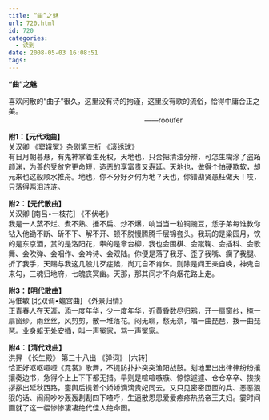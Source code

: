 ```yaml
---
title: “曲”之魅
url: 720.html
id: 720
categories:
  - 读到
date: 2008-05-03 16:08:51
tags:
---
```


**“曲”之魅**

  
喜欢闲散的“曲子”很久，这里没有诗的拘谨，这里没有歌的流俗，恰得中庸合正之美。  
                                                                     ——rooufer  
  
**附1：【元代戏曲】**  
关汉卿 《窦娥冤》杂剧第三折 《滚绣球》  
有日月朝暮悬，有鬼神掌着生死权，天地也，只合把清浊分辨，可怎生糊涂了盗跖颜渊，为善的受贫穷更命短，造恶的享富贵又寿延。天地也，做得个怕硬欺软，却元来也这般顺水推舟。地也，你不分好歹何为地？天也，你错勘贤愚枉做天！哎，只落得两泪涟涟。  
  
**附2：【元代散曲】**  
关汉卿 \[南吕•一枝花\] 《不伏老》  
我是一人蒸不烂、煮不熟、捶不扁、炒不爆，响当当一粒铜豌豆，恁子弟每谁教你钻入他锄不断、斫不下、解不开、顿不脱慢腾腾千层锦套头。我玩的是梁园月，饮的是东京酒，赏的是洛阳花，攀的是章台柳，我也会围棋、会蹴鞠、会插科、会歌舞、会吹弹、会咽作、会吟诗、会双陆。你便是落了我牙、歪了我嘴、瘸了我腿、折了我手，天赐与我这几般儿歹症候，尚兀自不肯休。则除是阎王亲自唤，神鬼自来勾，三魂归地府，七魄丧冥幽。天那，那其间才不向烟花路上走。  
  
**附3：【明代散曲】**  
冯惟敏 \[北双调•蟾宫曲\] 《外景归情》  
正青春人在天涯，添一度年华，少一度年华，近黄昏数尽归鸦，开一扇窗纱，掩一扇窗纱。雨丝丝，风剪剪，散一堆落花。闷无聊，愁无奈，唱一曲琵琶，拨一曲琵琶。业身躯无处安插，叫一声冤家，骂一声冤家。  
  
**附4：【清代戏曲】**  
洪昇 《长生殿》 第三十八出 《弹词》 \[六转\]  
恰正好呕呕哑哑《霓裳》歌舞，不提防扑扑突突渔阳战鼓。刬地里出出律律纷纷攘攘奏边书，急得个上上下下都无措。早则是喧喧嗾嗾、惊惊遽遽、仓仓卒卒、挨挨拶拶出延秋西路，銮舆后携着个娇娇滴滴贵妃同去。又只见密密匝匝的兵、恶恶狠狠的话、闹闹吵吵轰轰剨剨四下喳呼，生逼散恩恩爱爱疼疼热热帝王夫妇。霎时间画就了这一幅惨惨凄凄绝代佳人绝命图。